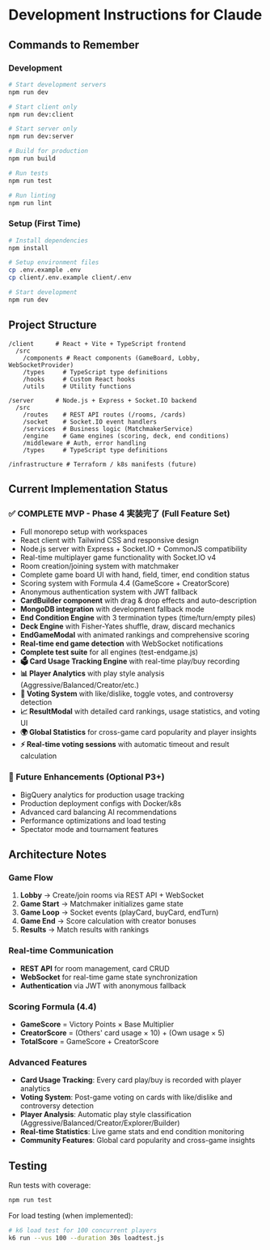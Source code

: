 # Development Instructions for Claude

## Commands to Remember

### Development
```bash
# Start development servers
npm run dev

# Start client only
npm run dev:client

# Start server only  
npm run dev:server

# Build for production
npm run build

# Run tests
npm run test

# Run linting
npm run lint
```

### Setup (First Time)
```bash
# Install dependencies
npm install

# Setup environment files
cp .env.example .env
cp client/.env.example client/.env

# Start development
npm run dev
```

## Project Structure

```
/client      # React + Vite + TypeScript frontend
  /src
    /components # React components (GameBoard, Lobby, WebSocketProvider)
    /types     # TypeScript type definitions
    /hooks     # Custom React hooks
    /utils     # Utility functions

/server      # Node.js + Express + Socket.IO backend  
  /src
    /routes    # REST API routes (/rooms, /cards)
    /socket    # Socket.IO event handlers
    /services  # Business logic (MatchmakerService)
    /engine    # Game engines (scoring, deck, end conditions)
    /middleware # Auth, error handling
    /types     # TypeScript type definitions

/infrastructure # Terraform / k8s manifests (future)
```

## Current Implementation Status

### ✅ COMPLETE MVP - Phase 4 実装完了 (Full Feature Set)
- Full monorepo setup with workspaces
- React client with Tailwind CSS and responsive design
- Node.js server with Express + Socket.IO + CommonJS compatibility
- Real-time multiplayer game functionality with Socket.IO v4
- Room creation/joining system with matchmaker
- Complete game board UI with hand, field, timer, end condition status
- Scoring system with Formula 4.4 (GameScore + CreatorScore)
- Anonymous authentication system with JWT fallback
- **CardBuilder component** with drag & drop effects and auto-description
- **MongoDB integration** with development fallback mode
- **End Condition Engine** with 3 termination types (time/turn/empty piles)
- **Deck Engine** with Fisher-Yates shuffle, draw, discard mechanics
- **EndGameModal** with animated rankings and comprehensive scoring
- **Real-time end game detection** with WebSocket notifications
- **Complete test suite** for all engines (test-endgame.js)
- **🗳️ Card Usage Tracking Engine** with real-time play/buy recording
- **📊 Player Analytics** with play style analysis (Aggressive/Balanced/Creator/etc.)
- **🎯 Voting System** with like/dislike, toggle votes, and controversy detection
- **📈 ResultModal** with detailed card rankings, usage statistics, and voting UI
- **🌍 Global Statistics** for cross-game card popularity and player insights
- **⚡ Real-time voting sessions** with automatic timeout and result calculation

### 🔮 Future Enhancements (Optional P3+)
- BigQuery analytics for production usage tracking
- Production deployment configs with Docker/k8s
- Advanced card balancing AI recommendations
- Performance optimizations and load testing
- Spectator mode and tournament features

## Architecture Notes

### Game Flow
1. **Lobby** → Create/join rooms via REST API + WebSocket
2. **Game Start** → Matchmaker initializes game state  
3. **Game Loop** → Socket events (playCard, buyCard, endTurn)
4. **Game End** → Score calculation with creator bonuses
5. **Results** → Match results with rankings

### Real-time Communication
- **REST API** for room management, card CRUD
- **WebSocket** for real-time game state synchronization
- **Authentication** via JWT with anonymous fallback

### Scoring Formula (4.4)
- **GameScore** = Victory Points × Base Multiplier
- **CreatorScore** = (Others' card usage × 10) + (Own usage × 5)  
- **TotalScore** = GameScore + CreatorScore

### Advanced Features
- **Card Usage Tracking**: Every card play/buy is recorded with player analytics
- **Voting System**: Post-game voting on cards with like/dislike and controversy detection
- **Player Analysis**: Automatic play style classification (Aggressive/Balanced/Creator/Explorer/Builder)
- **Real-time Statistics**: Live game stats and end condition monitoring
- **Community Features**: Global card popularity and cross-game insights

## Testing

Run tests with coverage:
```bash
npm run test
```

For load testing (when implemented):
```bash
# k6 load test for 100 concurrent players
k6 run --vus 100 --duration 30s loadtest.js
```